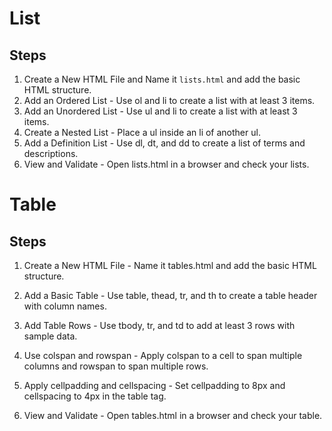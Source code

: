 # List
## Steps
1. Create a New HTML File and Name it `lists.html` and add the basic HTML structure.  
2. Add an Ordered List - Use ol and li to create a list with at least 3 items.
3. Add an Unordered List - Use ul and li to create a list with at least 3 items.
4. Create a Nested List - Place a ul inside an li of another ul.
5. Add a Definition List - Use dl, dt, and dd to create a list of terms and descriptions.
6. View and Validate - Open lists.html in a browser and check your lists.

# Table
## Steps
1. Create a New HTML File - Name it tables.html and add the basic HTML structure.

2. Add a Basic Table - Use table, thead, tr, and th to create a table header with column names.

3. Add Table Rows - Use tbody, tr, and td to add at least 3 rows with sample data.

4. Use colspan and rowspan - Apply colspan to a cell to span multiple columns and rowspan to span multiple rows.

5. Apply cellpadding and cellspacing - Set cellpadding to 8px and cellspacing to 4px in the table tag.

6. View and Validate - Open tables.html in a browser and check your table.
